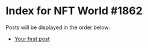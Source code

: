 # Index for NFT World #1862
Posts will be displayed in the order below:

- [Your first post](./001-first.md)

